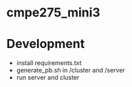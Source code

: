 # cmpe275_mini3

# Development
- install requirements.txt
- generate_pb.sh in /cluster and /server
- run server and cluster
